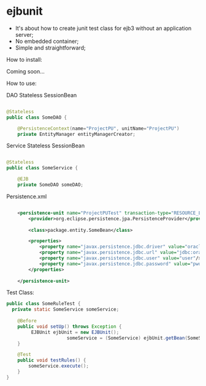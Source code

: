 # ejbunit

- It's about how to create junit test class for ejb3 without an application server;
- No embedded container;
- Simple and straightforward;

How to install:

Coming soon...

How to use:

DAO Stateless SessionBean

```java

@Stateless
public class SomeDAO {

	@PersistenceContext(name="ProjectPU", unitName="ProjectPU")
	private EntityManager entityManagerCreator;

```

Service Stateless SessionBean

```java

@Stateless
public class SomeService {

	@EJB
	private SomeDAO someDAO;

```

Persistence.xml

```xml

	<persistence-unit name="ProjectPUTest" transaction-type="RESOURCE_LOCAL"> 
		<provider>org.eclipse.persistence.jpa.PersistenceProvider</provider> 
		
		<class>package.entity.SomeBean</class>

		<properties> 
			<property name="javax.persistence.jdbc.driver" value="oracle.jdbc.OracleDriver" /> 
			<property name="javax.persistence.jdbc.url" value="jdbc:oracle:thin:@xx.xx.xxx.x:1521:db"/> 
			<property name="javax.persistence.jdbc.user" value="user"/> 
			<property name="javax.persistence.jdbc.password" value="pwd"/> 
		</properties>
		 
	</persistence-unit>

```

Test Class:

```java
public class SomeRuleTest {
  private static SomeService someService;
	
	@Before
	public void setUp() throws Exception {
		 EJBUnit ejbUnit = new EJBUnit();
		              someService = (SomeService) ejbUnit.getBean(SomeService.class);	
	}

  	@Test
	public void testRules() {
		someService.execute();
	}
}
```



